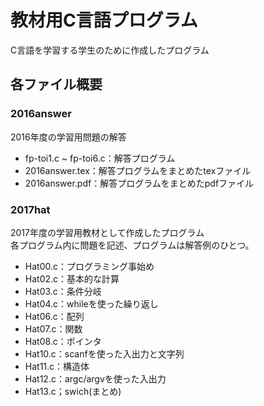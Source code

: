 教材用C言語プログラム
===============
C言語を学習する学生のために作成したプログラム

## 各ファイル概要

### 2016answer  
2016年度の学習用問題の解答  
* fp-toi1.c ~ fp-toi6.c：解答プログラム    
* 2016answer.tex：解答プログラムをまとめたtexファイル    
* 2016answer.pdf：解答プログラムをまとめたpdfファイル

### 2017hat
2017年度の学習用教材として作成したプログラム  
各プログラム内に問題を記述、プログラムは解答例のひとつ。
* Hat00.c：プログラミング事始め
* Hat02.c：基本的な計算
* Hat03.c：条件分岐
* Hat04.c：whileを使った繰り返し
* Hat06.c：配列
* Hat07.c：関数
* Hat08.c：ポインタ
* Hat10.c：scanfを使った入出力と文字列
* Hat11.c：構造体
* Hat12.c：argc/argvを使った入出力
* Hat13.c；swich(まとめ)
